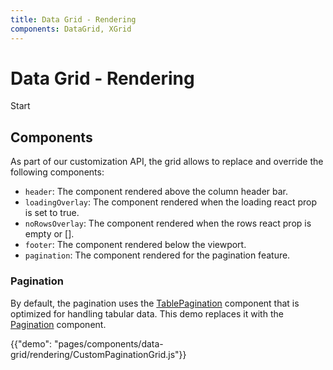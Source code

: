 ```yaml
---
title: Data Grid - Rendering
components: DataGrid, XGrid
---
```


# Data Grid - Rendering

<p class="description">Start</p>

## Components

As part of our customization API, the grid allows to replace and override the following components:

- `header`: The component rendered above the column header bar.
- `loadingOverlay`: The component rendered when the loading react prop is set to true.
- `noRowsOverlay`: The component rendered when the rows react prop is empty or [].
- `footer`: The component rendered below the viewport.
- `pagination`: The component rendered for the pagination feature.

### Pagination

By default, the pagination uses the [TablePagination](/components/pagination/#table-pagination) component that is optimized for handling tabular data. This demo replaces it with the [Pagination](/components/pagination/) component.

{{"demo": "pages/components/data-grid/rendering/CustomPaginationGrid.js"}}
